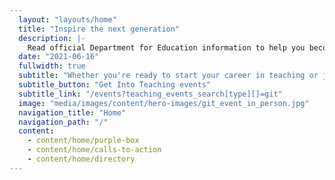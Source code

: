 ```yaml
---
  layout: "layouts/home"
  title: "Inspire the next generation"
  description: |-
    Read official Department for Education information to help you become a teacher. Learn about funding, teacher training, and steps to become a teacher. 
  date: "2021-06-16"
  fullwidth: true
  subtitle: "Whether you're ready to start your career in teaching or just curious, we can answer your questions at a Get Into Teaching event."
  subtitle_button: "Get Into Teaching events"
  subtitle_link: "/events?teaching_events_search[type][]=git"
  image: "media/images/content/hero-images/git_event_in_person.jpg"
  navigation_title: "Home"
  navigation_path: "/"
  content:
    - content/home/purple-box
    - content/home/calls-to-action
    - content/home/directory
---
```

